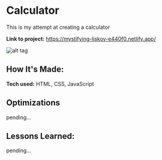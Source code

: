 # Calculator
This is my attempt at creating a calculator

**Link to project:** https://mystifying-liskov-e440f0.netlify.app/

![alt tag](http://placecorgi.com/1200/650)

## How It's Made:

**Tech used:** HTML, CSS, JavaScript


## Optimizations

pending...

## Lessons Learned:

pending...
